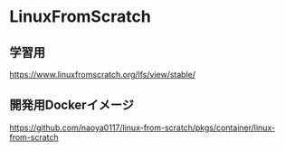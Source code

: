 # LinuxFromScratch

## 学習用

https://www.linuxfromscratch.org/lfs/view/stable/

## 開発用Dockerイメージ

https://github.com/naoya0117/linux-from-scratch/pkgs/container/linux-from-scratch
